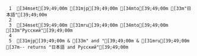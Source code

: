      1	[34mset[39;49;00m [31mjp[39;49;00m [34mto[39;49;00m [33m"日本語"[39;49;00m
     2
     3	[34mset[39;49;00m [31mru[39;49;00m [34mto[39;49;00m [33m"Русский"[39;49;00m
     4
     5	[31mjp[39;49;00m & [33m" and "[39;49;00m & [31mru[39;49;00m [37m-- returns "日本語 and Русский"[39;49;00m

